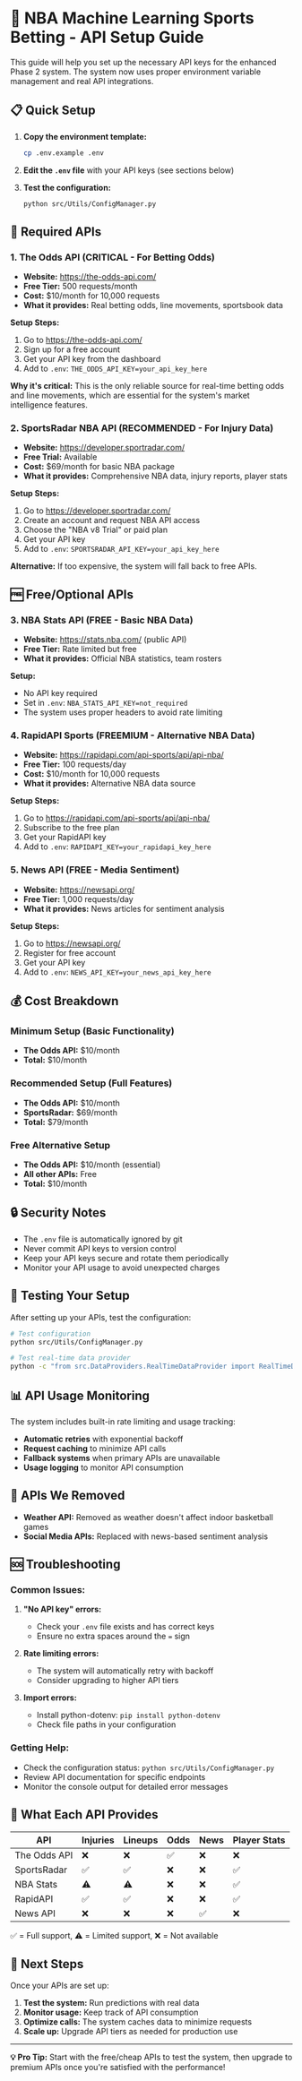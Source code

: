 # 🔑 NBA Machine Learning Sports Betting - API Setup Guide

This guide will help you set up the necessary API keys for the enhanced Phase 2 system. The system now uses proper environment variable management and real API integrations.

## 📋 Quick Setup

1. **Copy the environment template:**
   ```bash
   cp .env.example .env
   ```

2. **Edit the `.env` file** with your API keys (see sections below)

3. **Test the configuration:**
   ```bash
   python src/Utils/ConfigManager.py
   ```

## 🔧 Required APIs

### 1. The Odds API (CRITICAL - For Betting Odds)
- **Website:** https://the-odds-api.com/
- **Free Tier:** 500 requests/month
- **Cost:** $10/month for 10,000 requests
- **What it provides:** Real betting odds, line movements, sportsbook data

**Setup Steps:**
1. Go to https://the-odds-api.com/
2. Sign up for a free account
3. Get your API key from the dashboard
4. Add to `.env`: `THE_ODDS_API_KEY=your_api_key_here`

**Why it's critical:** This is the only reliable source for real-time betting odds and line movements, which are essential for the system's market intelligence features.

### 2. SportsRadar NBA API (RECOMMENDED - For Injury Data)
- **Website:** https://developer.sportradar.com/
- **Free Trial:** Available
- **Cost:** $69/month for basic NBA package
- **What it provides:** Comprehensive NBA data, injury reports, player stats

**Setup Steps:**
1. Go to https://developer.sportradar.com/
2. Create an account and request NBA API access
3. Choose the "NBA v8 Trial" or paid plan
4. Get your API key
5. Add to `.env`: `SPORTSRADAR_API_KEY=your_api_key_here`

**Alternative:** If too expensive, the system will fall back to free APIs.

## 🆓 Free/Optional APIs

### 3. NBA Stats API (FREE - Basic NBA Data)
- **Website:** https://stats.nba.com/ (public API)
- **Free Tier:** Rate limited but free
- **What it provides:** Official NBA statistics, team rosters

**Setup:**
- No API key required
- Set in `.env`: `NBA_STATS_API_KEY=not_required`
- The system uses proper headers to avoid rate limiting

### 4. RapidAPI Sports (FREEMIUM - Alternative NBA Data)
- **Website:** https://rapidapi.com/api-sports/api/api-nba/
- **Free Tier:** 100 requests/day
- **Cost:** $10/month for 10,000 requests
- **What it provides:** Alternative NBA data source

**Setup Steps:**
1. Go to https://rapidapi.com/api-sports/api/api-nba/
2. Subscribe to the free plan
3. Get your RapidAPI key
4. Add to `.env`: `RAPIDAPI_KEY=your_rapidapi_key_here`

### 5. News API (FREE - Media Sentiment)
- **Website:** https://newsapi.org/
- **Free Tier:** 1,000 requests/day
- **What it provides:** News articles for sentiment analysis

**Setup Steps:**
1. Go to https://newsapi.org/
2. Register for free account
3. Get your API key
4. Add to `.env`: `NEWS_API_KEY=your_news_api_key_here`

## 💰 Cost Breakdown

### Minimum Setup (Basic Functionality)
- **The Odds API:** $10/month
- **Total:** $10/month

### Recommended Setup (Full Features)
- **The Odds API:** $10/month  
- **SportsRadar:** $69/month
- **Total:** $79/month

### Free Alternative Setup
- **The Odds API:** $10/month (essential)
- **All other APIs:** Free
- **Total:** $10/month

## 🔒 Security Notes

- The `.env` file is automatically ignored by git
- Never commit API keys to version control
- Keep your API keys secure and rotate them periodically
- Monitor your API usage to avoid unexpected charges

## 🧪 Testing Your Setup

After setting up your APIs, test the configuration:

```bash
# Test configuration
python src/Utils/ConfigManager.py

# Test real-time data provider
python -c "from src.DataProviders.RealTimeDataProvider import RealTimeDataProvider; provider = RealTimeDataProvider(); print('✅ Setup successful!')"
```

## 📊 API Usage Monitoring

The system includes built-in rate limiting and usage tracking:

- **Automatic retries** with exponential backoff
- **Request caching** to minimize API calls
- **Fallback systems** when primary APIs are unavailable
- **Usage logging** to monitor API consumption

## 🚫 APIs We Removed

- **Weather API:** Removed as weather doesn't affect indoor basketball games
- **Social Media APIs:** Replaced with news-based sentiment analysis

## 🆘 Troubleshooting

### Common Issues:

1. **"No API key" errors:**
   - Check your `.env` file exists and has correct keys
   - Ensure no extra spaces around the `=` sign

2. **Rate limiting errors:**
   - The system will automatically retry with backoff
   - Consider upgrading to higher API tiers

3. **Import errors:**
   - Install python-dotenv: `pip install python-dotenv`
   - Check file paths in your configuration

### Getting Help:

- Check the configuration status: `python src/Utils/ConfigManager.py`
- Review API documentation for specific endpoints
- Monitor the console output for detailed error messages

## 🎯 What Each API Provides

| API | Injuries | Lineups | Odds | News | Player Stats |
|-----|----------|---------|------|------|--------------|
| The Odds API | ❌ | ❌ | ✅ | ❌ | ❌ |
| SportsRadar | ✅ | ✅ | ❌ | ❌ | ✅ |
| NBA Stats | ⚠️ | ⚠️ | ❌ | ❌ | ✅ |
| RapidAPI | ✅ | ✅ | ❌ | ❌ | ✅ |
| News API | ❌ | ❌ | ❌ | ✅ | ❌ |

✅ = Full support, ⚠️ = Limited support, ❌ = Not available

## 🚀 Next Steps

Once your APIs are set up:

1. **Test the system:** Run predictions with real data
2. **Monitor usage:** Keep track of API consumption  
3. **Optimize calls:** The system caches data to minimize requests
4. **Scale up:** Upgrade API tiers as needed for production use

---

**💡 Pro Tip:** Start with the free/cheap APIs to test the system, then upgrade to premium APIs once you're satisfied with the performance!

